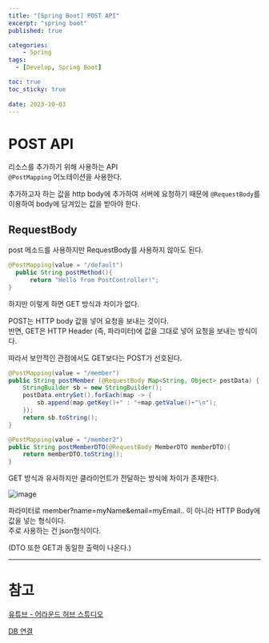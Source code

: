 ```yaml
---
title: "[Spring Boot] POST API"
excerpt: "spring boot"
published: true

categories:
    - Spring
tags:
  - [Develop, Spring Boot]

toc: true
toc_sticky: true
   
date: 2023-10-03
---
```


# POST API
리소스를 추가하기 위해 사용하는 API  
`@PostMapping` 어노테이션을 사용한다.  

추가하고자 하는 값을 http body에 추가하여 서버에 요청하기 때문에 `@RequestBody`를 이용하여 body에 담겨있는 값을 받아야 한다.

## RequestBody

post 메소드를 사용하지만 RequestBody를 사용하지 않아도 된다. 

```java
@PostMapping(value = "/default")
  public String postMethod(){
      return "Hello from PostController!";
}
```
하지만 이렇게 하면 GET 방식과 차이가 없다.  

POST는 HTTP body 값을 넣어 요청을 보내는 것이다.  
반면, GET은 HTTP Header (즉, 파라미터)에 값을 그대로 넣어 요청을 보내는 방식이다.  

따라서 보안적인 관점에서도 GET보다는 POST가 선호된다.

```java
@PostMapping(value = "/member")
public String postMember (@RequestBody Map<String, Object> postData) {
    StringBuilder sb = new StringBuilder();
    postData.entrySet().forEach(map -> {
        sb.append(map.getKey()+" : "+map.getValue()+"\n");
    });
    return sb.toString();
}
```

```java
@PostMapping(value = "/member2")
public String postMemberDTO(@RequestBody MemberDTO memberDTO){
    return memberDTO.toString();
}
```

GET 방식과 유사하지만 클라이언트가 전달하는 방식에 차이가 존재한다.

![image](https://github.com/ssoxong/ssoxong.github.io/assets/112956015/89d71b04-9ba8-4791-a3a5-d957c558a73b)

파라미터로 member?name=myName&email=myEmail.. 이 아니라 HTTP Body에 값을 넣는 형식이다.  
주로 사용하는 건 json형식이다.  

(DTO 또한 GET과 동일한 출력이 나온다.)

---

# 참고
[유튜브 - 어라운드 허브 스튜디오](https://www.youtube.com/watch?v=AalcVuKwBUM&t=1724s)

[DB 연결](https://raku-dev.tistory.com/2)